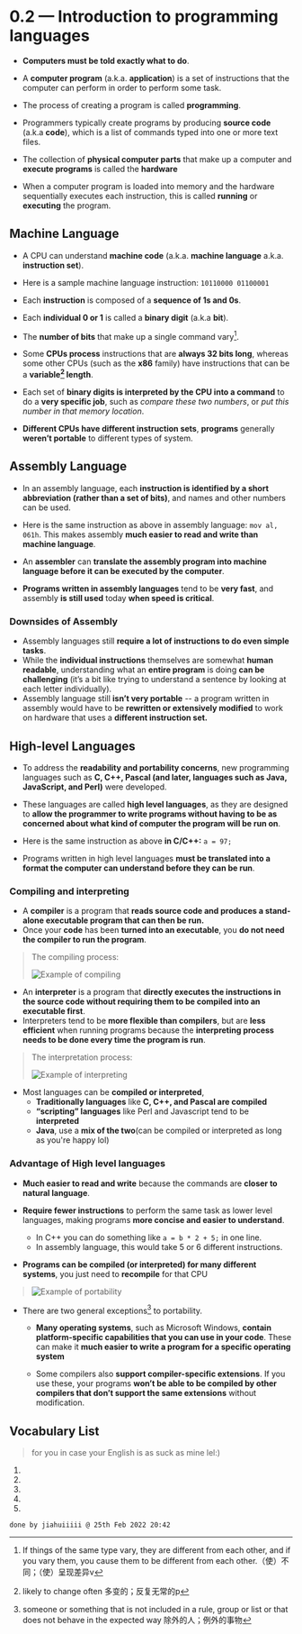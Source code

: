 # 0.2 — Introduction to programming languages

- **Computers must be told exactly what to do**.

- A **computer program** (a.k.a. **application**) is a set of instructions that the computer can perform in order to perform some task. 
- The process of creating a program is called **programming**. 
- Programmers typically create programs by producing **source code** (a.k.a **code**), which is a list of commands typed into one or more text files.

- The collection of **physical computer parts** that make up a computer and **execute programs** is called the **hardware**
- When a computer program is loaded into memory and the hardware sequentially executes each instruction, this is called **running** or **executing** the program.

## Machine Language

- A CPU can understand **machine code** (a.k.a. **machine language** a.k.a. **instruction set**).

- Here is a sample machine language instruction: `10110000 01100001`

- Each **instruction** is composed of a **sequence of 1s and 0s**. 
- Each **individual 0 or 1** is called a **binary digit** (a.k.a **bit**). 
- The **number of bits** that make up a single command vary[^vary].
- Some **CPUs process** instructions that are **always 32 bits long**, whereas some other CPUs (such as the **x86** family) have instructions that can be a **variable[^variable] length**.

- Each set of **binary digits is interpreted by the CPU into a command** to do a **very specific job**, such as *compare these two numbers*, or *put this number in that memory location*. 
- **Different CPUs have different instruction sets**, **programs** generally **weren’t portable** to different types of system.

## Assembly Language

- In an assembly language, each **instruction is identified by a short abbreviation (rather than a set of bits)**, and names and other numbers can be used.

- Here is the same instruction as above in assembly language: `mov al, 061h`. This makes assembly **much easier to read and write than machine language**. 

- An **assembler** can **translate the assembly program into machine language before it can be executed by the computer**. 
- **Programs written in assembly languages** tend to be **very fast**, and assembly **is still used** today **when speed is critical**.

### Downsides of Assembly

- Assembly languages still **require a lot of instructions to do even simple tasks**. 
- While the **individual instructions** themselves are somewhat **human readable**, understanding what an **entire program** is doing **can be challenging** (it’s a bit like trying to understand a sentence by looking at each letter individually).
- Assembly language still **isn’t very portable** -- a program written in assembly would have to be **rewritten or extensively modified** to work on hardware that uses a **different instruction set.**

## High-level Languages

- To address the **readability and portability concerns**, new programming languages such as **C, C++, Pascal (and later, languages such as Java, JavaScript, and Perl)** were developed. 
- These languages are called **high level languages**, as they are designed to **allow the programmer to write programs without having to be as concerned about what kind of computer the program will be run on**.

- Here is the same instruction as above **in C/C++:** `a = 97;`

- Programs written in high level languages **must be translated into a format the computer can understand before they can be run**. 

### Compiling and interpreting

- A **compiler** is a program that **reads source code and produces a stand-alone executable program that can then be run.** 
- Once your **code** has been **turned into an executable**, you **do not need the compiler to run the program**. 

> The compiling process:
>
> ![Example of compiling](https://www.learncpp.com/images/CppTutorial/Chapter0/Compiling-min.png?ezimgfmt=rs:521x161/rscb2/ng:webp/ngcb2)

- An **interpreter** is a program that **directly executes the instructions in the source code without requiring them to be compiled into an executable first**. 
- Interpreters tend to be **more flexible than compilers**, but are **less efficient** when running programs because the **interpreting process needs to be done every time the program is run**. 

> The interpretation process:
>
> ![Example of interpreting](https://www.learncpp.com/images/CppTutorial/Chapter0/Interpreting-min.png?ezimgfmt=rs:589x50/rscb2/ng:webp/ngcb2)

- Most languages can be **compiled or interpreted**,
  - **Traditionally languages** like **C, C++, and Pascal are compiled** 
  - **“scripting” languages** like Perl and Javascript tend to be **interpreted**
  - **Java**, use a **mix of the two**(can be compiled or interpreted as long as you're happy lol)

### Advantage of High level languages

- **Much easier to read and write** because the commands are **closer to natural language**.
- **Require fewer instructions** to perform the same task as lower level languages, making programs **more concise and easier to understand**.
  - In C++ you can do something like `a = b * 2 + 5;` in one line. 
  - In assembly language, this would take 5 or 6 different instructions.

- **Programs can be compiled (or interpreted) for many different systems**, you just  need to **recompile** for that CPU

> ![Example of portability](https://www.learncpp.com/images/CppTutorial/Chapter0/Portability-min.png?ezimgfmt=rs:481x261/rscb2/ng:webp/ngcb2)

- There are two general exceptions[^exception] to portability. 

  - **Many operating systems**, such as Microsoft Windows, **contain platform-specific capabilities that you can use in your code**. These can make it **much easier to write a program for a specific operating system**

  - Some compilers also **support compiler-specific extensions**. If you use these, your programs **won’t be able to be compiled by other compilers that don’t support the same extensions** without modification.



## Vocabulary List

> for you in case your English is as suck as mine lel:)

1. [^vary]: If things of the same type vary, they are different from each other, and if you vary them, you cause them to be different from each other.（使）不同；（使）呈现差异v

2. [^variable]: likely to change often 多变的；反复无常的p

3. [^primitive]: relating to human society at a very early stage of development, with people living in a simple way without machines or writing system 原始的，早期的，远古的d

4. [^desirable]: worth having and wanted by most people 值得拥有的；渴望获得的，令人向往的e

5. [^exception]: someone or something that is not included in a rule, group or list or that does not behave in the expected way 除外的人；例外的事物



`done by jiahuiiiii @ 25th Feb 2022 20:42`
